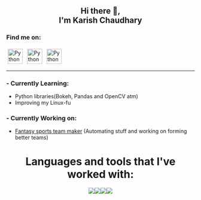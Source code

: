 <div align="center">
 <h2> Hi there 👋,<br>I'm Karish Chaudhary<br></h2>
</div>

### **Find me on:**
<p align="left">
 <a href="https://www.linkedin.com/in/karish-chaudhary/"> <img src="https://img.icons8.com/fluency/48/000000/linkedin.png" alt="Python" height="40" style="vertical-align:top; margin:4px"></a> 
 <a href="mailto:karish.ch15@gmail.com"> <img src="https://img.icons8.com/color/48/000000/gmail-new.png" alt="Python" height="40" style="vertical-align:top; margin:4px"></a>
 <a href="https://www.instagram.com/karish.15/"> <img src="https://img.icons8.com/fluency/48/000000/instagram-new.png" alt="Python" height="40" style="vertical-align:top; margin:4px"></a>
</p>

---

### - **Currently Learning**:  

  - Python libraries(Bokeh, Pandas and OpenCV atm)
  - Improving my Linux-fu

### - **Currently Working on**:

  - [Fantasy sports team maker](https://github.com/Karish-15/Fantasy-Sports-Team-Maker) (Automating stuff and working on forming better teams)



<h1 align = "center">Languages and tools that I've worked with:</h1> 
<div align="center">
 <img src="https://img.icons8.com/color/48/000000/c-programming.png"/><img src="https://img.icons8.com/color/48/000000/c-plus-plus-logo.png"/><img src="https://img.icons8.com/color/48/000000/python--v2.png"/><img src="https://img.icons8.com/color/48/000000/git.png"/>

 </div>
